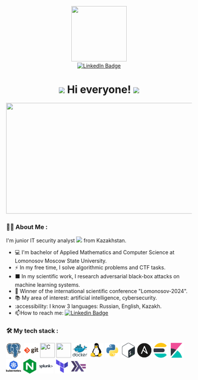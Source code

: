 <div id="header" align="center">
  <img src="https://media0.giphy.com/media/bGgsc5mWoryfgKBx1u/200w.gif?cid=6c09b9526e84ioylmyp511uvix7hxg7g3ru3jxes4nyr7maj&ep=v1_gifs_search&rid=200w.gif&ct=g" width="150" height="150"/>
  <div id="badges">
    <a href="https://www.linkedin.com/in/%D0%BA%D0%BE%D0%BD%D1%81%D1%82%D0%B0%D0%BD%D1%82%D0%B8%D0%BD-%D0%BA%D0%B0%D1%80%D0%B0%D0%BA%D1%83%D0%BB%D0%B5%D0%B2-87b72021b/">
      <img src="https://img.shields.io/badge/LinkedIn-0077B5?style=for-the-badge&logo=linkedin&logoColor=white" alt="LinkedIn Badge"/>
    </a>
     </a>
  </div>
  <h1>
    <img src="https://media.giphy.com/media/hvRJCLFzcasrR4ia7z/giphy.gif" width="30px"/>
    Hi everyone!
    <img src="https://media.giphy.com/media/hvRJCLFzcasrR4ia7z/giphy.gif" width="30px"/>
  </h1>
</div>
<div align="center">
  <img src="https://media.giphy.com/media/dWesBcTLavkZuG35MI/giphy.gif" width="600" height="300"/>
</div>

### :woman_technologist: About Me :
I'm junior IT security analyst  <img src="https://media.giphy.com/media/WUlplcMpOCEmTGBtBW/giphy.gif" width="30"> from Kazakhstan.
- 💻 I'm bachelor of Applied Mathematics and Computer Science at Lomonosov Moscow State University.
- :zap: In my free time, I solve algorithmic problems and CTF tasks.
- ⬛  In my scientific work, I research adversarial black-box attacks on machine learning systems.
- 🥇 Winner of the international scientific conference "Lomonosov-2024".
- 📚 My area of ​​interest: artificial intelligence, cybersecurity.
- :accessibility:  I know 3 languages: Russian, English, Kazakh.
- :mailbox:How to reach me: [![Linkedin Badge](https://img.shields.io/badge/-catterpealer-blue?style=flat&logo=Linkedin&logoColor=white)](https://www.linkedin.com/in/konstantin-karakulev/)



### :hammer_and_wrench: My tech stack :
<div>
  <img src="https://github.com/devicons/devicon/blob/master/icons/postgresql/postgresql-original.svg" title="PostgreSQL"  alt="PostgreSQL" width="40" height="40"/>&nbsp;
  <img src="https://github.com/devicons/devicon/blob/master/icons/git/git-original-wordmark.svg" title="Git" **alt="Git" width="40" height="40"/>
  <img src="https://cdn.worldvectorlogo.com/logos/c-1.svg" title="C" **alt="C" width="40" height="40"/>
  <img src="https://cdn.worldvectorlogo.com/logos/c.svg" **alt="C++" width="40" height="40"/>
  <img src="https://github.com/devicons/devicon/blob/master/icons/docker/docker-original-wordmark.svg" title="Docker" **alt="Docker" width="40" height="40"/>
   <img src="https://github.com/devicons/devicon/blob/master/icons/linux/linux-original.svg" title="Linux" **alt="Linux" width="40" height="40"/>
    <img src="https://github.com/devicons/devicon/blob/master/icons/python/python-original.svg" title="Python" **alt="Python" width="40" height="40"/>
    <img src="https://github.com/devicons/devicon/blob/master/icons/bash/bash-original.svg" title="Bash" **alt="Bash" width="40" height="40"/>
   <img src="https://github.com/devicons/devicon/blob/master/icons/ansible/ansible-original.svg" title="Ansible" **alt="Ansible" width="40" height="40"/>
   <img src="https://github.com/devicons/devicon/blob/master/icons/elasticsearch/elasticsearch-original.svg" title="Elasticsearch" **alt="Elasticsearch" width="40" height="40"/>
   <img src="https://github.com/devicons/devicon/blob/master/icons/kibana/kibana-original.svg" title="Kibana" **alt="Kibana" width="40" height="40"/>
   <img src="https://github.com/devicons/devicon/blob/master/icons/kubernetes/kubernetes-original-wordmark.svg" title="Kubernetes" **alt="Kubernetes" width="40" height="40"/>
   <img src="https://github.com/devicons/devicon/blob/master/icons/nginx/nginx-original.svg" title="Nginx" **alt="Nginx" width="40" height="40"/>
   <img src="https://github.com/devicons/devicon/blob/master/icons/splunk/splunk-original-wordmark.svg" title="Splunk" **alt="Splunk" width="40" height="40"/>
   <img src="https://github.com/devicons/devicon/blob/master/icons/terraform/terraform-original.svg" title="Terraform" **alt="Terraform" width="40" height="40"/>
     <img src="https://github.com/devicons/devicon/blob/master/icons/haskell/haskell-original.svg" title="Haskell" **alt="Haskell" width="40" height="40"/>
     

</div>
